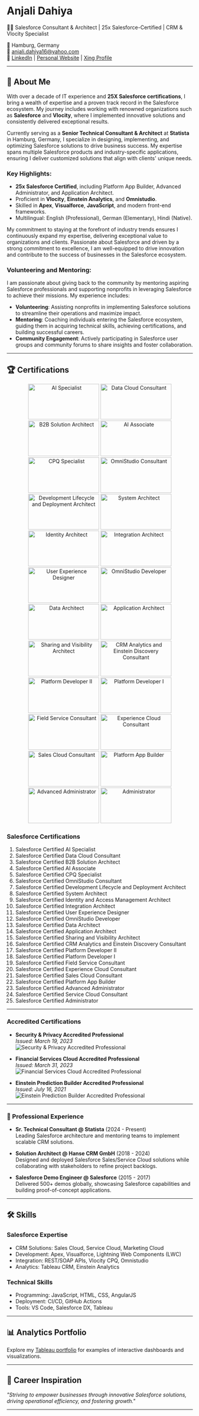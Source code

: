# Anjali Dahiya
👩‍💻 Salesforce Consultant & Architect | 25x Salesforce-Certified | CRM & Vlocity Specialist

📍 Hamburg, Germany  
📧 [anjali.dahiya16@yahoo.com](mailto:anjali.dahiya16@yahoo.com)  
🔗 [LinkedIn](https://www.linkedin.com/in/anjali16) | [Personal Website](https://www.anjali-dahiya.com) | [Xing Profile](https://www.xing.com/profile/Anjali_Dahiya4)

---

## 🌟 About Me

With over a decade of IT experience and **25X Salesforce certifications**, I bring a wealth of expertise and a proven track record in the Salesforce ecosystem. My journey includes working with renowned organizations such as **Salesforce** and **Vlocity**, where I implemented innovative solutions and consistently delivered exceptional results.

Currently serving as a **Senior Technical Consultant & Architect** at **Statista** in Hamburg, Germany, I specialize in designing, implementing, and optimizing Salesforce solutions to drive business success. My expertise spans multiple Salesforce products and industry-specific applications, ensuring I deliver customized solutions that align with clients' unique needs.

### Key Highlights:
- **25x Salesforce Certified**, including Platform App Builder, Advanced Administrator, and Application Architect.  
- Proficient in **Vlocity**, **Einstein Analytics**, and **Omnistudio**.  
- Skilled in **Apex**, **Visualforce**, **JavaScript**, and modern front-end frameworks.  
- Multilingual: English (Professional), German (Elementary), Hindi (Native).  

My commitment to staying at the forefront of industry trends ensures I continuously expand my expertise, delivering exceptional value to organizations and clients. Passionate about Salesforce and driven by a strong commitment to excellence, I am well-equipped to drive innovation and contribute to the success of businesses in the Salesforce ecosystem.

### Volunteering and Mentoring:
I am passionate about giving back to the community by mentoring aspiring Salesforce professionals and supporting nonprofits in leveraging Salesforce to achieve their missions. My experience includes:
- **Volunteering**: Assisting nonprofits in implementing Salesforce solutions to streamline their operations and maximize impact.  
- **Mentoring**: Coaching individuals entering the Salesforce ecosystem, guiding them in acquiring technical skills, achieving certifications, and building successful careers.  
- **Community Engagement**: Actively participating in Salesforce user groups and community forums to share insights and foster collaboration.  


---

## 🏆 Certifications
<p align="center">
  <img src="Badges/AI%20Specialist.png" alt="AI Specialist" style="width: 12rem; height: 6rem;">
  <img src="Badges/Data%20Cloud%20Consultant.png" alt="Data Cloud Consultant" style="width: 12rem; height: 6rem;">
  <img src="Badges/B2B%20Solution%20Architect.png" alt="B2B Solution Architect" style="width: 12rem; height: 6rem;">
  <img src="Badges/AI%20Associate.png" alt="AI Associate" style="width: 12rem; height: 6rem;">
  <img src="Badges/CPQ%20Specialist.png" alt="CPQ Specialist" style="width: 12rem; height: 6rem;">
  <img src="Badges/OmniStudio%20Consultant.png" alt="OmniStudio Consultant" style="width: 12rem; height: 6rem;">
  <img src="Badges/Development%20Lifecycle%20and%20Deployment%20Architect.png" alt="Development Lifecycle and Deployment Architect" style="width: 12rem; height: 6rem;">
  <img src="Badges/System%20Architect.png" alt="System Architect" style="width: 12rem; height: 6rem;">
  <img src="Badges/Identity%20and%20Access%20Management%20Architect.png" alt="Identity Architect" style="width: 12rem; height: 6rem;">
  <img src="Badges/Integration%20Architect.png" alt="Integration Architect" style="width: 12rem; height: 6rem;">
  <img src="Badges/User%20Experience%20Designer.png" alt="User Experience Designer" style="width: 12rem; height: 6rem;">
  <img src="Badges/OmniStudio%20Developer.png" alt="OmniStudio Developer" style="width: 12rem; height: 6rem;">
  <img src="Badges/Data%20Architect.png" alt="Data Architect" style="width: 12rem; height: 6rem;">
  <img src="Badges/Application%20Architect.png" alt="Application Architect" style="width: 12rem; height: 6rem;">
  <img src="Badges/Sharing%20and%20Visibility%20Architect.png" alt="Sharing and Visibility Architect" style="width: 12rem; height: 6rem;">
  <img src="Badges/CRM%20Analytics%20and%20Einstein%20Discovery%20Consultant.png" alt="CRM Analytics and Einstein Discovery Consultant" style="width: 12rem; height: 6rem;">
  <img src="Badges/Platform%20Developer%20II.png" alt="Platform Developer II" style="width: 12rem; height: 6rem;">
  <img src="Badges/Platform%20Developer%20I.png" alt="Platform Developer I" style="width: 12rem; height: 6rem;">
  <img src="Badges/Field%20Service%20Consultant.png" alt="Field Service Consultant" style="width: 12rem; height: 6rem;">
  <img src="Badges/Experience%20Cloud%20Consultant.png" alt="Experience Cloud Consultant" style="width: 12rem; height: 6rem;">
  <img src="Badges/Sales%20Cloud%20Consultant.png" alt="Sales Cloud Consultant" style="width: 12rem; height: 6rem;">
  <img src="Badges/Platform%20App%20Builder.png" alt="Platform App Builder" style="width: 12rem; height: 6rem;">
  <img src="Badges/Advanced%20Administrator.png" alt="Advanced Administrator" style="width: 12rem; height: 6rem;">
  <img src="Badges/Administrator.png" alt="Administrator" style="width: 12rem; height: 6rem;">
</p>



### **Salesforce Certifications**
1. Salesforce Certified AI Specialist
2. Salesforce Certified Data Cloud Consultant
3. Salesforce Certified B2B Solution Architect
4. Salesforce Certified AI Associate
5. Salesforce Certified CPQ Specialist
6. Salesforce Certified OmniStudio Consultant
7. Salesforce Certified Development Lifecycle and Deployment Architect
8. Salesforce Certified System Architect
9. Salesforce Certified Identity and Access Management Architect
10. Salesforce Certified Integration Architect
11. Salesforce Certified User Experience Designer
12. Salesforce Certified OmniStudio Developer
13. Salesforce Certified Data Architect
14. Salesforce Certified Application Architect
15. Salesforce Certified Sharing and Visibility Architect
16. Salesforce Certified CRM Analytics and Einstein Discovery Consultant
17. Salesforce Certified Platform Developer II
18. Salesforce Certified Platform Developer I
19. Salesforce Certified Field Service Consultant
20. Salesforce Certified Experience Cloud Consultant
21. Salesforce Certified Sales Cloud Consultant
22. Salesforce Certified Platform App Builder
23. Salesforce Certified Advanced Administrator
24. Salesforce Certified Service Cloud Consultant
25. Salesforce Certified Administrator
---

### **Accredited Certifications**
- **Security & Privacy Accredited Professional**  
  _Issued: March 19, 2023_  
  ![Security & Privacy Accredited Professional](Badges/Security%20&%20Privacy%20Accredited%20Professional.png)

- **Financial Services Cloud Accredited Professional**  
  _Issued: March 31, 2023_  
  ![Financial Services Cloud Accredited Professional](Badges/Financial%20Services%20Cloud%20Accredited%20Professional.png)

- **Einstein Prediction Builder Accredited Professional**  
  _Issued: July 16, 2021_  
  ![Einstein Prediction Builder Accredited Professional](Badges/Einstein%20Prediction%20Builder%20Accredited%20Professional.png)

---

### 💼 Professional Experience
- **Sr. Technical Consultant @ Statista** (2024 - Present)  
  Leading Salesforce architecture and mentoring teams to implement scalable CRM solutions.

- **Solution Architect @ Hanse CRM GmbH** (2018 - 2024)  
  Designed and deployed Salesforce Sales/Service Cloud solutions while collaborating with stakeholders to refine project backlogs.

- **Salesforce Demo Engineer @ Salesforce** (2015 - 2017)  
  Delivered 500+ demos globally, showcasing Salesforce capabilities and building proof-of-concept applications.

---

## 🛠 Skills
### **Salesforce Expertise**
- CRM Solutions: Sales Cloud, Service Cloud, Marketing Cloud  
- Development: Apex, Visualforce, Lightning Web Components (LWC)  
- Integration: REST/SOAP APIs, Vlocity CPQ, Omnistudio  
- Analytics: Tableau CRM, Einstein Analytics  

### **Technical Skills**
- Programming: JavaScript, HTML, CSS, AngularJS  
- Deployment: CI/CD, GitHub Actions  
- Tools: VS Code, Salesforce DX, Tableau  
---

## 📊 Analytics Portfolio
Explore my [Tableau portfolio](https://public.tableau.com/app/profile/anjali.dahiya) for examples of interactive dashboards and visualizations.

---

## 🚀 Career Inspiration
_"Striving to empower businesses through innovative Salesforce solutions, driving operational efficiency, and fostering growth."_

---
